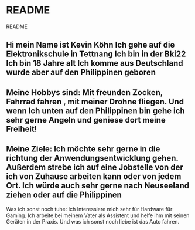 # README
README

Hi mein Name ist Kevin Köhn 
Ich gehe auf die Elektronikschule in Tettnang
Ich bin in der Bki22 
Ich bin 18 Jahre alt
Ich komme aus Deutschland wurde aber auf den Philippinen geboren
------------------------------------------------------------------------------------------------------------
Meine Hobbys sind: 
Mit freunden Zocken, Fahrrad fahren , mit meiner Drohne fliegen. 
Und wenn Ich unten auf den Philippinen bin gehe ich sehr gerne Angeln und geniese dort meine Freiheit! 
------------------------------------------------------------------------------------------------------------
Meine Ziele: 
Ich möchte sehr gerne in die richtung der Anwendungsentwicklung gehen.
Außerdem strebe ich auf eine Jobstelle von der ich von Zuhause arbeiten kann oder von jedem Ort.
Ich würde auch sehr gerne nach Neuseeland ziehen oder auf die Philippinen 
------------------------------------------------------------------------------------------------------------
Was ich sonst noch tuhe:
Ich Interessiere mich sehr für Hardware für Gaming.
Ich arbeite bei meinem Vater als Assistent und helfe ihm mit seinen Geräten in der Praxis.
Und was ich sonst noch liebe ist das Auto fahren. 
